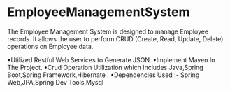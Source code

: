 # EmployeeManagementSystem

The Employee Management System is designed to manage Employee
records. It allows the user to perform CRUD (Create, Read, Update, Delete)
operations on Employee data.

•Utilized Restful Web Services to Generate JSON.
•Implement Maven In The Project.
•Crud Operation Utilization which Includes Java,Spring Boot,Spring
Framework,Hibernate .
•Dependencies Used :- Spring Web,JPA,Spring Dev Tools,Mysql
